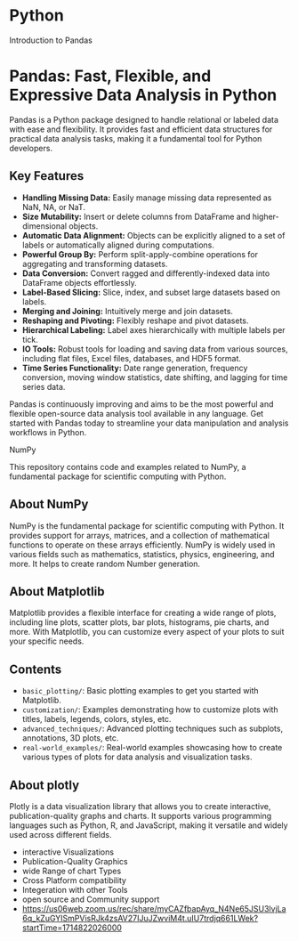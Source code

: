 # Python
Introduction to Pandas
# Pandas: Fast, Flexible, and Expressive Data Analysis in Python

Pandas is a Python package designed to handle relational or labeled data with ease and flexibility. It provides fast and efficient data structures for practical data analysis tasks, making it a fundamental tool for Python developers.

## Key Features

- **Handling Missing Data:** Easily manage missing data represented as NaN, NA, or NaT.
- **Size Mutability:** Insert or delete columns from DataFrame and higher-dimensional objects.
- **Automatic Data Alignment:** Objects can be explicitly aligned to a set of labels or automatically aligned during computations.
- **Powerful Group By:** Perform split-apply-combine operations for aggregating and transforming datasets.
- **Data Conversion:** Convert ragged and differently-indexed data into DataFrame objects effortlessly.
- **Label-Based Slicing:** Slice, index, and subset large datasets based on labels.
- **Merging and Joining:** Intuitively merge and join datasets.
- **Reshaping and Pivoting:** Flexibly reshape and pivot datasets.
- **Hierarchical Labeling:** Label axes hierarchically with multiple labels per tick.
- **IO Tools:** Robust tools for loading and saving data from various sources, including flat files, Excel files, databases, and HDF5 format.
- **Time Series Functionality:** Date range generation, frequency conversion, moving window statistics, date shifting, and lagging for time series data.

Pandas is continuously improving and aims to be the most powerful and flexible open-source data analysis tool available in any language. Get started with Pandas today to streamline your data manipulation and analysis workflows in Python.

  NumPy 

This repository contains code and examples related to NumPy, a fundamental package for scientific computing with Python.

## About NumPy

NumPy is the fundamental package for scientific computing with Python. It provides support for arrays, matrices, and a collection of mathematical functions to operate on these arrays efficiently. NumPy is widely used in various fields such as mathematics, statistics, physics, engineering, and more. It helps to create random Number generation. 

## About Matplotlib
Matplotlib provides a flexible interface for creating a wide range of plots, including line plots, scatter plots, bar plots, histograms, pie charts, and more. With Matplotlib, you can customize every aspect of your plots to suit your specific needs.

## Contents

- `basic_plotting/`: Basic plotting examples to get you started with Matplotlib.
- `customization/`: Examples demonstrating how to customize plots with titles, labels, legends, colors, styles, etc.
- `advanced_techniques/`: Advanced plotting techniques such as subplots, annotations, 3D plots, etc.
- `real-world_examples/`: Real-world examples showcasing how to create various types of plots for data analysis and visualization tasks.

## About plotly 
Plotly is a data visualization library that allows you to create interactive, publication-quality graphs and charts. It supports various programming languages such as Python, R, and JavaScript, making it versatile and widely used across different fields.

- interactive Visualizations
- Publication-Quality Graphics
- wide Range of chart Types
- Cross Platform compatibility
- Integeration with other Tools
- open source and Community support
- https://us06web.zoom.us/rec/share/myCAZfbapAyq_N4Ne65JSU3lvjLa6q_kZuGYISmPVisRJk4zsAV27IJuJZwviM4t.uIU7trdjq661LWek?startTime=1714822026000
